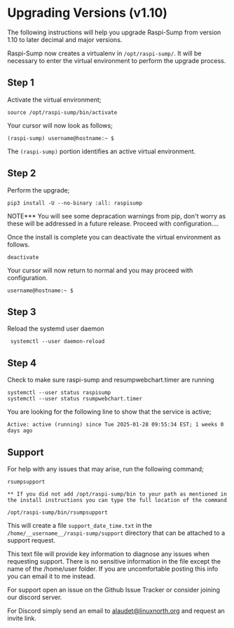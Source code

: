 # Upgrading Versions (v1.10)

The following instructions will help you upgrade Raspi-Sump from version 1.10 to later decimal and major versions.

Raspi-Sump now creates a virtualenv in `/opt/raspi-sump/`.
It will be necessary to enter the virtual environment to perform the upgrade process.

## Step 1

Activate the virtual environment;

    source /opt/raspi-sump/bin/activate

Your cursor will now look as follows;

`(raspi-sump) username@hostname:~ $`

The `(raspi-sump)` portion identifies an active virtual environment.

## Step 2

Perform the upgrade;

    pip3 install -U --no-binary :all: raspisump

NOTE\*\*\* You will see some depracation warnings from pip, don't worry as these will be addressed in a future release. Proceed with configuration....

Once the install is complete you can deactivate the virtual environment as follows.

    deactivate

Your cursor will now return to normal and you may proceed with configuration.

`username@hostname:~ $`

## Step 3

Reload the systemd user daemon

     systemctl --user daemon-reload

## Step 4

Check to make sure raspi-sump and resumpwebchart.timer are running

    systemctl --user status raspisump
    systemctl --user status rsumpwebchart.timer

You are looking for the following line to show that the service is active;

`Active: active (running) since Tue 2025-01-28 09:55:34 EST; 1 weeks 0 days ago
`

## Support

For help with any issues that may arise, run the following command;

    rsumpsupport

    ** If you did not add /opt/raspi-sump/bin to your path as mentioned in the install instructions you can type the full location of the command

    /opt/raspi-sump/bin/rsumpsupport

This will create a file `support_date_time.txt` in the `/home/__username__/raspi-sump/support` directory that can be attached to a support request.

This text file will provide key information to diagnose any issues when requesting support. There is no sensitive information in the file except the name of the /home/user folder. If you are uncomfortable posting this info you can email it to me instead.

For support open an issue on the Github Issue Tracker or consider joining our discord server.

For Discord simply send an email to alaudet@linuxnorth.org and request an invite link.
